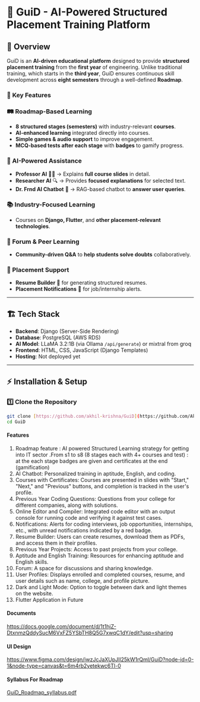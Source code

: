 # 🚀 GuiD - AI-Powered Structured Placement Training Platform  

## 📌 Overview  
GuiD is an **AI-driven educational platform** designed to provide **structured placement training** from the **first year** of engineering. Unlike traditional training, which starts in the **third year**, GuiD ensures continuous skill development across **eight semesters** through a well-defined **Roadmap**.  

### 🌟 **Key Features**  

### **🛤️ Roadmap-Based Learning**  
- **8 structured stages (semesters)** with industry-relevant **courses**.  
- **AI-enhanced learning** integrated directly into courses.  
- **Simple games & audio support** to improve engagement.  
- **MCQ-based tests after each stage** with **badges** to gamify progress.  

### **🤖 AI-Powered Assistance**  
- **Professor AI** 🧑‍🏫 → Explains **full course slides** in detail.  
- **Researcher AI** 🔍 → Provides **focused explanations** for selected text.  
- **Dr. Frnd AI Chatbot** 💬 → RAG-based chatbot to **answer user queries**.  

### **📚 Industry-Focused Learning**  
- Courses on **Django, Flutter**, and **other placement-relevant technologies**.  

### **💬 Forum & Peer Learning**  
- **Community-driven Q&A** to **help students solve doubts** collaboratively.  

### **📄 Placement Support**  
- **Resume Builder** 📝 for generating structured resumes.  
- **Placement Notifications** 📢 for job/internship alerts.  

---

## 🏗️ **Tech Stack**  
- **Backend**: Django (Server-Side Rendering)  
- **Database**: PostgreSQL (AWS RDS)  
- **AI Model**: LLaMA 3.2:1B (via Ollama `/api/generate`)  or mixtral from groq
- **Frontend**: HTML, CSS, JavaScript (Django Templates)  
- **Hosting**: Not deployed yet  

---

## ⚡ **Installation & Setup**  

### **1️⃣ Clone the Repository**  
```bash
git clone [https://github.com/akhil-krishna/GuiD](https://github.com/Akhil-Krishna/GuiD).git
cd GuiD
```

#### Features

1. Roadmap feature : AI powered Structured Learning strategy for getting into IT sector .From s1 to s8 (8 stages each with 4+ courses and test) : at the each stage badges are given and certificates at the end (gamification)
2. AI Chatbot: Personalized training in aptitude, English, and coding.
3. Courses with Certificates: Courses are presented in slides with "Start," "Next," and "Previous" buttons, and completion is tracked in the user's profile.
4. Previous Year Coding Questions: Questions from your college for different companies, along with solutions.
5. Online Editor and Compiler: Integrated code editor with an output console for running code and verifying it against test cases.
6. Notifications: Alerts for coding interviews, job opportunities, internships, etc., with unread notifications indicated by a red badge.
7. Resume Builder: Users can create resumes, download them as PDFs, and access them in their profiles.
8. Previous Year Projects: Access to past projects from your college.
9. Aptitude and English Training: Resources for enhancing aptitude and English skills.
10. Forum: A space for discussions and sharing knowledge.
11. User Profiles: Displays enrolled and completed courses, resume, and user details such as name, college, and profile picture.
12. Dark and Light Mode: Option to toggle between dark and light themes on the website.
13. Flutter Application in Future



#### Documents

https://docs.google.com/document/d/1t1hjZ-DtxnmzQddySucM6VxFZ5YSbTH8Q5G7xwqC1dY/edit?usp=sharing

#### UI Design 

https://www.figma.com/design/iwzJcJaXUpJlI25kW1rQml/GuiD?node-id=0-1&node-type=canvas&t=6m4rb2yetekwc6Tl-0

#### Syllabus For Roadmap
[GuiD_Roadmap_syllabus.pdf](https://github.com/user-attachments/files/18135029/GuiD_Roadmap_syllabus.pdf)
